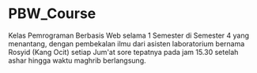 # PBW_Course
Kelas Pemrograman Berbasis Web selama 1 Semester di Semester 4 yang menantang, dengan pembekalan ilmu dari asisten laboratorium bernama Rosyid (Kang Ocit) setiap Jum'at sore tepatnya pada jam 15.30 setelah ashar hingga waktu maghrib berlangsung.
